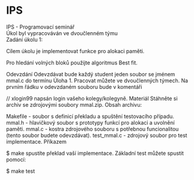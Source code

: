 # IPS  
IPS - Programovací seminář  
Úkol byl vypracováván ve dvoučlenném týmu  
Zadání úkolu 1:  

Cílem úkolu je implementovat funkce pro alokaci paměti.  
  
Pro hledání volných bloků použijte algoritmus Best fit.

Odevzdání
Odevzdávat bude každý student jeden soubor se jménem mmal.c do termínu Úloha 1. Pracovat můžete ve dvoučlenných týmech. Na prvním řádku v odevzdaném souboru bude v komentáři

// xlogin99
napsán login vašeho kolegy/kolegyně.
Materiál
Stáhněte si archiv se zdrojovými soubory mmal.zip. Obsah archivu:

Makefile - soubor s definicí překladu a spuštění testovacího případu.
mmal.h - hlavičkový soubor s prototypy funkcí pro alokaci a uvolnění paměti.
mmal.c - kostra zdrojového souboru s potřebnou funcionalitou (tento soubor budete odevzdávat).
test_mmal.c - zdrojový soubor pro test implementace.
Příkazem

$ make
spustíte překlad vaší implementace.
Základní test můžete spustit pomocí:

$ make test